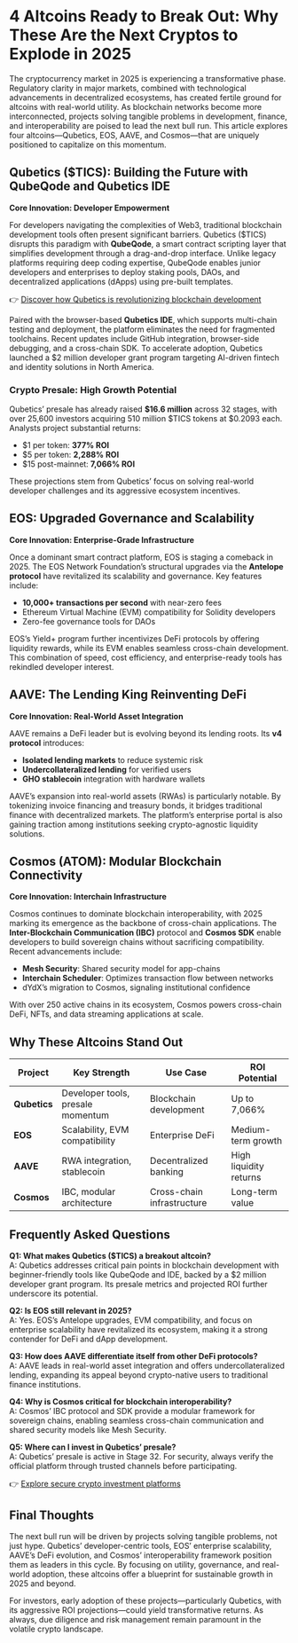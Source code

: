 # 4 Altcoins Ready to Break Out: Why These Are the Next Cryptos to Explode in 2025

The cryptocurrency market in 2025 is experiencing a transformative phase. Regulatory clarity in major markets, combined with technological advancements in decentralized ecosystems, has created fertile ground for altcoins with real-world utility. As blockchain networks become more interconnected, projects solving tangible problems in development, finance, and interoperability are poised to lead the next bull run. This article explores four altcoins—Qubetics, EOS, AAVE, and Cosmos—that are uniquely positioned to capitalize on this momentum.

## Qubetics ($TICS): Building the Future with QubeQode and Qubetics IDE  
**Core Innovation: Developer Empowerment**  

For developers navigating the complexities of Web3, traditional blockchain development tools often present significant barriers. Qubetics ($TICS) disrupts this paradigm with **QubeQode**, a smart contract scripting layer that simplifies development through a drag-and-drop interface. Unlike legacy platforms requiring deep coding expertise, QubeQode enables junior developers and enterprises to deploy staking pools, DAOs, and decentralized applications (dApps) using pre-built templates.  

👉 [Discover how Qubetics is revolutionizing blockchain development](https://bit.ly/okx-bonus)  

Paired with the browser-based **Qubetics IDE**, which supports multi-chain testing and deployment, the platform eliminates the need for fragmented toolchains. Recent updates include GitHub integration, browser-side debugging, and a cross-chain SDK. To accelerate adoption, Qubetics launched a $2 million developer grant program targeting AI-driven fintech and identity solutions in North America.  

### Crypto Presale: High Growth Potential  
Qubetics’ presale has already raised **$16.6 million** across 32 stages, with over 25,600 investors acquiring 510 million $TICS tokens at $0.2093 each. Analysts project substantial returns:  
- $1 per token: **377% ROI**  
- $5 per token: **2,288% ROI**  
- $15 post-mainnet: **7,066% ROI**  

These projections stem from Qubetics’ focus on solving real-world developer challenges and its aggressive ecosystem incentives.  

## EOS: Upgraded Governance and Scalability  
**Core Innovation: Enterprise-Grade Infrastructure**  

Once a dominant smart contract platform, EOS is staging a comeback in 2025. The EOS Network Foundation’s structural upgrades via the **Antelope protocol** have revitalized its scalability and governance. Key features include:  
- **10,000+ transactions per second** with near-zero fees  
- Ethereum Virtual Machine (EVM) compatibility for Solidity developers  
- Zero-fee governance tools for DAOs  

EOS’s Yield+ program further incentivizes DeFi protocols by offering liquidity rewards, while its EVM enables seamless cross-chain development. This combination of speed, cost efficiency, and enterprise-ready tools has rekindled developer interest.  

## AAVE: The Lending King Reinventing DeFi  
**Core Innovation: Real-World Asset Integration**  

AAVE remains a DeFi leader but is evolving beyond its lending roots. Its **v4 protocol** introduces:  
- **Isolated lending markets** to reduce systemic risk  
- **Undercollateralized lending** for verified users  
- **GHO stablecoin** integration with hardware wallets  

AAVE’s expansion into real-world assets (RWAs) is particularly notable. By tokenizing invoice financing and treasury bonds, it bridges traditional finance with decentralized markets. The platform’s enterprise portal is also gaining traction among institutions seeking crypto-agnostic liquidity solutions.  

## Cosmos (ATOM): Modular Blockchain Connectivity  
**Core Innovation: Interchain Infrastructure**  

Cosmos continues to dominate blockchain interoperability, with 2025 marking its emergence as the backbone of cross-chain applications. The **Inter-Blockchain Communication (IBC)** protocol and **Cosmos SDK** enable developers to build sovereign chains without sacrificing compatibility. Recent advancements include:  
- **Mesh Security**: Shared security model for app-chains  
- **Interchain Scheduler**: Optimizes transaction flow between networks  
- dYdX’s migration to Cosmos, signaling institutional confidence  

With over 250 active chains in its ecosystem, Cosmos powers cross-chain DeFi, NFTs, and data streaming applications at scale.  

## Why These Altcoins Stand Out  
| Project | Key Strength | Use Case | ROI Potential |  
|--------|--------------|----------|----------------|  
| **Qubetics** | Developer tools, presale momentum | Blockchain development | Up to 7,066% |  
| **EOS** | Scalability, EVM compatibility | Enterprise DeFi | Medium-term growth |  
| **AAVE** | RWA integration, stablecoin | Decentralized banking | High liquidity returns |  
| **Cosmos** | IBC, modular architecture | Cross-chain infrastructure | Long-term value |  

## Frequently Asked Questions  

**Q1: What makes Qubetics ($TICS) a breakout altcoin?**  
A: Qubetics addresses critical pain points in blockchain development with beginner-friendly tools like QubeQode and IDE, backed by a $2 million developer grant program. Its presale metrics and projected ROI further underscore its potential.  

**Q2: Is EOS still relevant in 2025?**  
A: Yes. EOS’s Antelope upgrades, EVM compatibility, and focus on enterprise scalability have revitalized its ecosystem, making it a strong contender for DeFi and dApp development.  

**Q3: How does AAVE differentiate itself from other DeFi protocols?**  
A: AAVE leads in real-world asset integration and offers undercollateralized lending, expanding its appeal beyond crypto-native users to traditional finance institutions.  

**Q4: Why is Cosmos critical for blockchain interoperability?**  
A: Cosmos’ IBC protocol and SDK provide a modular framework for sovereign chains, enabling seamless cross-chain communication and shared security models like Mesh Security.  

**Q5: Where can I invest in Qubetics’ presale?**  
A: Qubetics’ presale is active in Stage 32. For security, always verify the official platform through trusted channels before participating.  

👉 [Explore secure crypto investment platforms](https://bit.ly/okx-bonus)  

## Final Thoughts  
The next bull run will be driven by projects solving tangible problems, not just hype. Qubetics’ developer-centric tools, EOS’ enterprise scalability, AAVE’s DeFi evolution, and Cosmos’ interoperability framework position them as leaders in this cycle. By focusing on utility, governance, and real-world adoption, these altcoins offer a blueprint for sustainable growth in 2025 and beyond.  

For investors, early adoption of these projects—particularly Qubetics, with its aggressive ROI projections—could yield transformative returns. As always, due diligence and risk management remain paramount in the volatile crypto landscape.